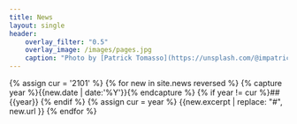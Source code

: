```yaml
---
title: News
layout: single
header:
    overlay_filter: "0.5"
    overlay_image: /images/pages.jpg
    caption: "Photo by [Patrick Tomasso](https://unsplash.com/@impatrickt?utm_source=unsplash&utm_medium=referral&utm_content=creditCopyText) on [Unsplash](https://unsplash.com/s/photos/pages?utm_source=unsplash&utm_medium=referral&utm_content=creditCopyText)"
---
```


{% assign cur = '2101' %} {% for new in site.news reversed %} {% capture year %}{{new.date | date:'%Y'}}{% endcapture %} {% if year != cur %}## {{year}} {% endif %} {% assign cur = year %} {{new.excerpt | replace: "#", new.url }} {% endfor %}
